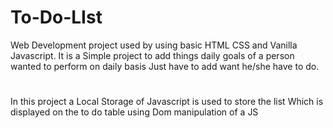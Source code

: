 # To-Do-LIst
Web Development project used by using basic HTML CSS and Vanilla Javascript.
It is a Simple project to add things daily goals of a person wanted to perform on daily basis
Just have to add want he/she have to do.
#
In this project a Local Storage of Javascript is used to store the list
Which is displayed on the to do table using Dom manipulation of a JS
